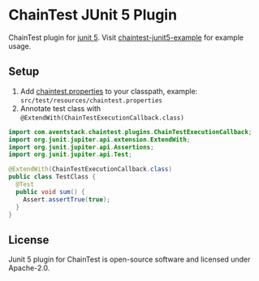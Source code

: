 # ChainTest JUnit 5 Plugin

ChainTest plugin for [junit 5](https://junit.org/junit5/).  Visit [chaintest-junit5-example](https://github.com/anshooarora/chaintest/tree/main/examples/chaintest-junit5-example) for example usage.

## Setup

1. Add [chaintest.properties](https://github.com/anshooarora/chaintest/blob/main/Config.md) to your classpath, example: `src/test/resources/chaintest.properties`
2. Annotate test class with `@ExtendWith(ChainTestExecutionCallback.class)`

```java
import com.aventstack.chaintest.plugins.ChainTestExecutionCallback;
import org.junit.jupiter.api.extension.ExtendWith;
import org.junit.jupiter.api.Assertions;
import org.junit.jupiter.api.Test;

@ExtendWith(ChainTestExecutionCallback.class)
public class TestClass { 
  @Test
  public void sum() {
    Assert.assertTrue(true);
  }
}
```

## License

Junit 5 plugin for ChainTest is open-source software and licensed under Apache-2.0.
